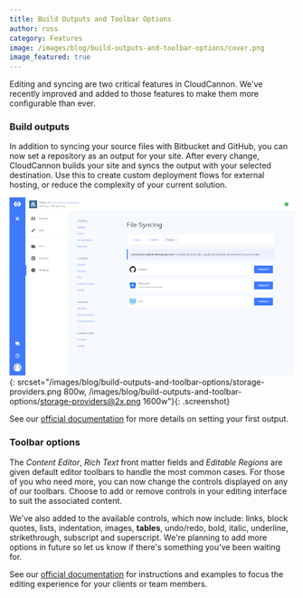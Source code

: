```yaml
---
title: Build Outputs and Toolbar Options
author: ross
category: Features
image: /images/blog/build-outputs-and-toolbar-options/cover.png
image_featured: true
---
```


Editing and syncing are two critical features in CloudCannon. We've recently improved and added to those features to make them more configurable than ever.

### Build outputs

In addition to syncing your source files with Bitbucket and GitHub, you can now set a repository as an output for your site. After every change, CloudCannon builds your site and syncs the output with your selected destination. Use this to create custom deployment flows for external hosting, or reduce the complexity of your current solution.

![Storage Providers interface](/images/blog/build-outputs-and-toolbar-options/storage-providers.png){: srcset="/images/blog/build-outputs-and-toolbar-options/storage-providers.png 800w, /images/blog/build-outputs-and-toolbar-options/storage-providers@2x.png 1600w"}{: .screenshot}

See our [official documentation](https://docs.cloudcannon.com/syncing/output/) for more details on setting your first output.

### Toolbar options

The *Content Editor*, *Rich Text* front matter fields and *Editable Regions* are given default editor toolbars to handle the most common cases. For those of you who need more, you can now change the controls displayed on any of our toolbars. Choose to add or remove controls in your editing interface to suit the associated content.

We've also added to the available controls, which now include: links, block quotes, lists, indentation, images, **tables**, undo/redo, bold, italic, underline, strikethrough, subscript and superscript. We're planning to add more options in future so let us know if there's something you've been waiting for.

See our [official documentation](https://docs.cloudcannon.com/editing/options/) for instructions and examples to focus the editing experience for your clients or team members.